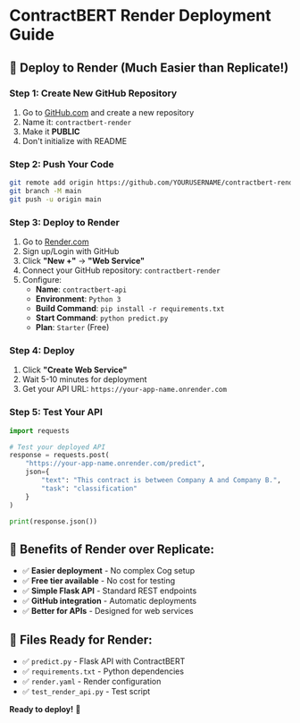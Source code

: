 # ContractBERT Render Deployment Guide

## 🚀 Deploy to Render (Much Easier than Replicate!)

### Step 1: Create New GitHub Repository
1. Go to [GitHub.com](https://github.com) and create a new repository
2. Name it: `contractbert-render`
3. Make it **PUBLIC**
4. Don't initialize with README

### Step 2: Push Your Code
```bash
git remote add origin https://github.com/YOURUSERNAME/contractbert-render.git
git branch -M main
git push -u origin main
```

### Step 3: Deploy to Render
1. Go to [Render.com](https://render.com)
2. Sign up/Login with GitHub
3. Click **"New +"** → **"Web Service"**
4. Connect your GitHub repository: `contractbert-render`
5. Configure:
   - **Name**: `contractbert-api`
   - **Environment**: `Python 3`
   - **Build Command**: `pip install -r requirements.txt`
   - **Start Command**: `python predict.py`
   - **Plan**: `Starter` (Free)

### Step 4: Deploy
1. Click **"Create Web Service"**
2. Wait 5-10 minutes for deployment
3. Get your API URL: `https://your-app-name.onrender.com`

### Step 5: Test Your API
```python
import requests

# Test your deployed API
response = requests.post(
    "https://your-app-name.onrender.com/predict",
    json={
        "text": "This contract is between Company A and Company B.",
        "task": "classification"
    }
)

print(response.json())
```

## 🎯 Benefits of Render over Replicate:
- ✅ **Easier deployment** - No complex Cog setup
- ✅ **Free tier available** - No cost for testing
- ✅ **Simple Flask API** - Standard REST endpoints
- ✅ **GitHub integration** - Automatic deployments
- ✅ **Better for APIs** - Designed for web services

## 📁 Files Ready for Render:
- ✅ `predict.py` - Flask API with ContractBERT
- ✅ `requirements.txt` - Python dependencies
- ✅ `render.yaml` - Render configuration
- ✅ `test_render_api.py` - Test script

**Ready to deploy!** 🚀
